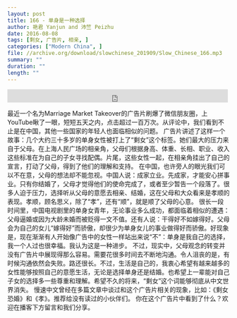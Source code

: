 ```yaml
---
layout: post
title: 166 - 单身是一种选择
author: 艳君 Yanjun and 沛竺 Peizhu
date: 2016-08-08
tags: [剩女, 广告片, 相亲, ]
categories: ["Modern China", ]
file: //archive.org/download/slowchinese_201909/Slow_Chinese_166.mp3
summary: ""
duration: ""
length: ""
---
```


<iframe src="https://archive.org/embed/slowchinese_201909/Slow_Chinese_166.mp3" width="500" height="30" frameborder="0" webkitallowfullscreen="true" mozallowfullscreen="true" allowfullscreen></iframe>

最近一个名为Marriage Market Takeover的广告片刷爆了微信朋友圈，上YouTube瞅了一眼，短短五天之内，点击超过一百万次。从评论中，我们看到不止是在中国，其他一些国家的年轻人也面临相似的问题。
广告片讲述了这样一个故事：几个大约三十多岁的单身女性被打上了“剩女”这个标签。她们最大的压力来自于父母。在上海人民广场的相亲角，父母们根据身高、体重、长相、职业、收入这些标准在为自己的子女寻找配偶。片尾，这些女性一起，在相亲角挂出了自己的宣言，打动了父母，得到了他们的理解和支持。
在中国，也许旁人的眼光我们可以不在意，父母的想法却不能忽视。中国人说：成家立业。先成家，才能安心拼事业。只有你结婚了，父母才觉得他们的使命完成了，或者至少暂告一个段落了。很多人迫于压力，选择听从父母的意愿去相亲、结婚，这在父母和大众看来是孝顺的表现。孝顺，顾名思义，除了“孝”，还有“顺”，就是顺了父母的心意。
很长一段时间里，中国电视剧里的单身女青年，无论事业多么成功，都面临着相似的遭遇：父母逼婚或因为大龄未婚而被贬得一文不值。还有人说：干得好不如嫁得好。父母会为自己的女儿“嫁得好”而骄傲，却很少为单身女儿的事业做得好而骄傲。好现象是，现在渐渐有人开始像广告中的女性一样站出来说“不”：单身是我自己的选择，我一个人过也很幸福。我认为这是一种进步。
不过，现实中，父母观念的转变并没有广告片中展现得那么容易。需要花很多时间去不断地沟通。令人沮丧的是，有时候沟通依然会失败。路还很长。不过，生活是自己的，我衷心希望有越来越多的女性能够按照自己的意愿生活，无论是选择单身还是结婚。也希望上一辈能对自己子女的选择多一些尊重和理解。希望不久的将来，“剩女”这个词能够彻底从中文世界消失。
慢速中文曾经在多篇文章中谈过和这个广告片相关的现象，比如：《剩女恐婚》和《孝》。推荐给没有读过的小伙伴们。
你在这个广告片中看到了什么？欢迎在播客下方留言和我们分享。
